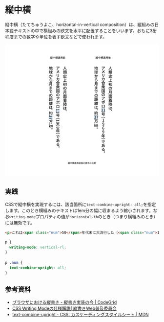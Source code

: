# 縦中横

縦中横（たてちゅうよこ、horizontal-in-vertical composition）は、縦組みの日本語テキストの中で横組みの欧文を水平に配置することをいいます。おもに3桁程度までの数字や単位を表す欧文などで使われます。

![縦中横適用前後の表示の比較](../images/horizontal-in-vertical.png)

## 実践

CSSで縦中横を実現するには、該当箇所に`text-combine-upright: all;`を指定します。このとき横組みのテキストは1em分の幅に収まるよう縮小されます。なお`writing-mode`プロパティの値が`horizontal-tb`のとき（つまり横組みのとき）には無効です。

```html
<p>これは<span class="num">50</span>年代末に大流行した（<span class="num">108</span>ページ参照）。</p>
```

```css
p {
  writing-mode: vertical-rl;
}

p .num {
  text-combine-upright: all;
}
```

## 参考資料

- [ブラウザにおける縦書き - 縦書き実装の今 | CodeGrid](https://app.codegrid.net/entry/vertical-script-1)
- [CSS Writing Modeの仕様解説│縦書きWeb普及委員会](https://tategaki.github.io/explan1.html)
- [text-combine-upright - CSS: カスケーディングスタイルシート | MDN](https://developer.mozilla.org/ja/docs/Web/CSS/text-combine-upright)
